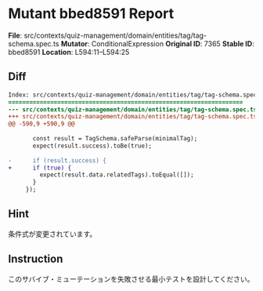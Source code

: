 # Mutant bbed8591 Report

**File**: src/contexts/quiz-management/domain/entities/tag/tag-schema.spec.ts
**Mutator**: ConditionalExpression
**Original ID**: 7365
**Stable ID**: bbed8591
**Location**: L594:11–L594:25

## Diff

```diff
Index: src/contexts/quiz-management/domain/entities/tag/tag-schema.spec.ts
===================================================================
--- src/contexts/quiz-management/domain/entities/tag/tag-schema.spec.ts	original
+++ src/contexts/quiz-management/domain/entities/tag/tag-schema.spec.ts	mutated #7365
@@ -590,9 +590,9 @@
 
       const result = TagSchema.safeParse(minimalTag);
       expect(result.success).toBe(true);
 
-      if (result.success) {
+      if (true) {
         expect(result.data.relatedTags).toEqual([]);
       }
     });
```

## Hint

条件式が変更されています。

## Instruction

このサバイブ・ミューテーションを失敗させる最小テストを設計してください。
